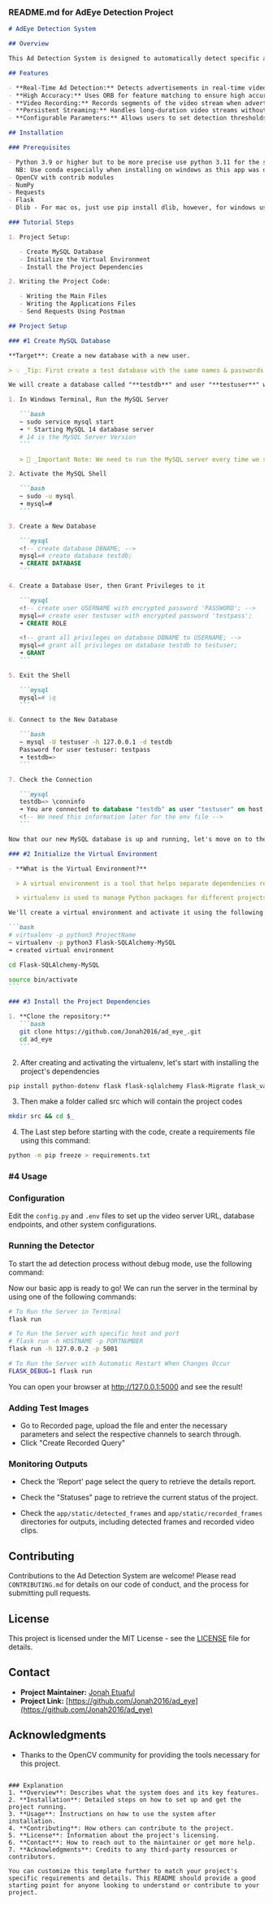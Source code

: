 ### README.md for AdEye Detection Project

````markdown
# AdEye Detection System

## Overview

This Ad Detection System is designed to automatically detect specific advertisements in video streams using feature matching algorithms. The system is capable of processing live video feeds, identifying predefined ad signatures, and recording video segments when ads are detected.

## Features

- **Real-Time Ad Detection:** Detects advertisements in real-time video streams.
- **High Accuracy:** Uses ORB for feature matching to ensure high accuracy.
- **Video Recording:** Records segments of the video stream when advertisements are detected.
- **Persistent Streaming:** Handles long-duration video streams without interruption.
- **Configurable Parameters:** Allows users to set detection thresholds, match confidence, and other parameters.

## Installation

### Prerequisites

- Python 3.9 or higher but to be more precise use python 3.11 for the sake of dlib version used in this app.
  NB: Use conda especially when installing on windows as this app was developed with mac os or linux subsystem
- OpenCV with contrib modules
- NumPy
- Requests
- Flask
- Dlib - For mac os, just use pip install dlib, however, for windows use the wheel setup "dlib-19.24.1-cp311-cp311-win_amd64.whl"

### Tutorial Steps

1. Project Setup:

   - Create MySQL Database
   - Initialize the Virtual Environment
   - Install the Project Dependencies

2. Writing the Project Code:

   - Writing the Main Files
   - Writing the Applications Files
   - Send Requests Using Postman

## Project Setup

### #1 Create MySQL Database

**Target**: Create a new database with a new user.

> 💡 _Tip: First create a test database with the same names & passwords below, then you can create a real database with the names & passwords you want!_

We will create a database called "**testdb**" and user "**testuser**" with password "**testpass**".

1. In Windows Terminal, Run the MySQL Server

   ```bash
   ~ sudo service mysql start
   ➜ * Starting MySQL 14 database server
   # 14 is the MySQL Server Version
   ```

   > 📝 _Important Note: We need to run the MySQL server every time we start coding!_

2. Activate the MySQL Shell

   ```bash
   ~ sudo -u mysql
   ➜ mysql=#
   ```

3. Create a New Database

   ```mysql
   <!-- create database DBNAME; -->
   mysql=# create database testdb;
   ➜ CREATE DATABASE
   ```

4. Create a Database User, then Grant Privileges to it

   ```mysql
   <!-- create user USERNAME with encrypted password 'PASSWORD'; -->
   mysql=# create user testuser with encrypted password 'testpass';
   ➜ CREATE ROLE

   <!-- grant all privileges on database DBNAME to USERNAME; -->
   mysql=# grant all privileges on database testdb to testuser;
   ➜ GRANT
   ```

5. Exit the Shell

   ```mysql
   mysql=# \q
   ```

6. Connect to the New Database

   ```bash
   ~ mysql -U testuser -h 127.0.0.1 -d testdb
   Password for user testuser: testpass
   ➜ testdb=>
   ```

7. Check the Connection

   ```mysql
   testdb=> \conninfo
   ➜ You are connected to database "testdb" as user "testuser" on host "127.0.0.1" at port "5432".
   <!-- We need this information later for the env file -->
   ```

Now that our new MySQL database is up and running, let's move on to the next step!

### #2 Initialize the Virtual Environment

- **What is the Virtual Environment?**

  > A virtual environment is a tool that helps separate dependencies required by different projects by creating isolated python virtual environments for them. This is one of the most important tools that most Python developers use.

  > virtualenv is used to manage Python packages for different projects. Using virtualenv allows you to avoid installing Python packages globally which could break system tools or other projects.

We'll create a virtual environment and activate it using the following commands

```bash
# virtualenv -p python3 ProjectName
~ virtualenv -p python3 Flask-SQLAlchemy-MySQL
➜ created virtual environment

cd Flask-SQLAlchemy-MySQL

source bin/activate
```

### #3 Install the Project Dependencies

1. **Clone the repository:**
   ```bash
   git clone https://github.com/Jonah2016/ad_eye_.git
   cd ad_eye
   ```
````

2. After creating and activating the virtualenv, let's start with installing the project's dependencies

```bash
pip install python-dotenv flask flask-sqlalchemy Flask-Migrate flask_validator psycopg2-binary
```

3. Then make a folder called src which will contain the project codes

```bash
mkdir src && cd $_
```

4. The Last step before starting with the code, create a requirements file using this command:

```bash
python -m pip freeze > requirements.txt
```

### #4 Usage

### Configuration

Edit the `config.py` and `.env` files to set up the video server URL, database endpoints, and other system configurations.

### Running the Detector

To start the ad detection process without debug mode, use the following command:

Now our basic app is ready to go! We can run the server in the terminal by using one of the following commands:

```bash
# To Run the Server in Terminal
flask run

# To Run the Server with specific host and port
# flask run -h HOSTNAME -p PORTNUMBER
flask run -h 127.0.0.2 -p 5001

# To Run the Server with Automatic Restart When Changes Occur
FLASK_DEBUG=1 flask run
```

You can open your browser at <http://127.0.0.1:5000> and see the result!

### Adding Test Images

- Go to Recorded page, upload the file and enter the necessary parameters and select the respective channels to search through.
- Click "Create Recorded Query"

### Monitoring Outputs

- Check the 'Report' page select the query to retrieve the details report.

- Check the "Statuses" page to retrieve the current status of the project.

- Check the `app/static/detected_frames` and `app/static/recorded_frames` directories for outputs, including detected frames and recorded video clips.

## Contributing

Contributions to the Ad Detection System are welcome! Please read `CONTRIBUTING.md` for details on our code of conduct, and the process for submitting pull requests.

## License

This project is licensed under the MIT License - see the [LICENSE](LICENSE) file for details.

## Contact

- **Project Maintainer:** [Jonah Etuaful](mailto:etuafuljonah@yahoo.com)
- **Project Link:** [https://github.com/Jonah2016/ad_eye](https://github.com/Jonah2016/ad_eye)

## Acknowledgments

- Thanks to the OpenCV community for providing the tools necessary for this project.

```

### Explanation
1. **Overview**: Describes what the system does and its key features.
2. **Installation**: Detailed steps on how to set up and get the project running.
3. **Usage**: Instructions on how to use the system after installation.
4. **Contributing**: How others can contribute to the project.
5. **License**: Information about the project's licensing.
6. **Contact**: How to reach out to the maintainer or get more help.
7. **Acknowledgments**: Credits to any third-party resources or contributors.

You can customize this template further to match your project's specific requirements and details. This README should provide a good starting point for anyone looking to understand or contribute to your project.
```

```

```
